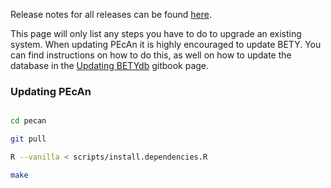 Release notes for all releases can be found [here](https://github.com/PecanProject/pecan/releases).



This page will only list any steps you have to do to upgrade an existing system. When updating PEcAn it is highly encouraged to update BETY. You can find instructions on how to do this, as well on how to update the database in the [Updating BETYdb](https://pecan.gitbooks.io/betydb-documentation/content/updating_betydb_when_new_versions_are_released.html) gitbook page.


### Updating PEcAn



```bash

cd pecan

git pull

R --vanilla < scripts/install.dependencies.R

make

```
